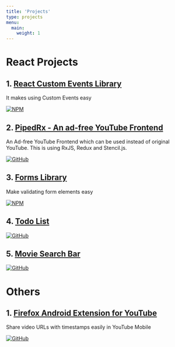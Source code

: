 ```yaml
---
title: 'Projects'
type: projects
menu:
  main:
    weight: 1
---
```


# React Projects

## 1. [React Custom Events Library](https://www.npmjs.com/package/react-custom-events)

It makes using Custom Events easy

[![NPM](https://img.shields.io/badge/NPM-%23000000.svg?style=for-the-badge&logo=npm&logoColor=white)](https://www.npmjs.com/package/react-custom-events)

## 2. [PipedRx - An ad-free YouTube Frontend](https://www.rohilaharsh.in/youtube-frontend)

An Ad-free YouTube Frontend which can be used instead of original YouTube. This is using RxJS, Redux and Stencil.js.

[![GitHub](https://img.shields.io/badge/github-%23121011.svg?style=for-the-badge&logo=github&logoColor=white)](https://github.com/HarshRohila/youtube-frontend)

## 3. [Forms Library](https://www.npmjs.com/package/react-changeset)

Make validating form elements easy

[![NPM](https://img.shields.io/badge/NPM-%23000000.svg?style=for-the-badge&logo=npm&logoColor=white)](https://www.npmjs.com/package/react-changeset)

## 4. [Todo List](https://www.rohilaharsh.in/todo-react/)

[![GitHub](https://img.shields.io/badge/github-%23121011.svg?style=for-the-badge&logo=github&logoColor=white)](https://github.com/HarshRohila/todo-react)

## 5. [Movie Search Bar](https://www.rohilaharsh.in/autocomplete-react/)

[![GitHub](https://img.shields.io/badge/github-%23121011.svg?style=for-the-badge&logo=github&logoColor=white)](https://github.com/HarshRohila/autocomplete-react)

# Others

## 1. [Firefox Android Extension for YouTube](https://addons.mozilla.org/en-US/firefox/addon/youtube-share-helper/)

Share video URLs with timestamps easily in YouTube Mobile

[![GitHub](https://img.shields.io/badge/github-%23121011.svg?style=for-the-badge&logo=github&logoColor=white)](https://github.com/HarshRohila/YouTubeHelper)
